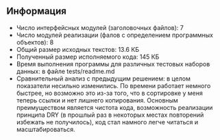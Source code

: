## Информация
* Число интерфейсных модулей (заголовочных файлов): 7
* Число модулей реализации (фалов с определением программных объектов): 8
* Общий размер исходных текстов: 13.6 КБ
* Полученный размер исполняемого кода: 145 КБ
* Время выполнения программы для различных тестовых наборов данных: в файле tests/readme.md
* Сравнительный анализ с предыдущим решением: в целом показатели несильно изменились. По времени работает немного быстрее, но возможно это из-за того, что в сортировке у меня теперь ссылки и нет лишнего копирования. Основным преимуществом является чистота кода, возможность реализации принципа DRY (в прошлый раз в некоторых местах повторений избежать не получилось), код стал намного легче читаться и масштабироваться.	